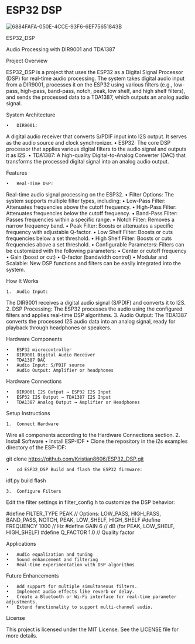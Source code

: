 # ESP32 DSP
![6884FAFA-050E-4CCE-93F6-6EF75651843B](https://github.com/user-attachments/assets/f2c9d4b0-3d23-4239-8961-3bb2ab004d40)

ESP32_DSP

Audio Processing with DIR9001 and TDA1387

Project Overview

ESP32_DSP is a project that uses the ESP32 as a Digital Signal Processor (DSP) for real-time audio processing. The system takes digital audio input from a DIR9001, processes it on the ESP32 using various filters (e.g., low-pass, high-pass, band-pass, notch, peak, low shelf, and high shelf filters), and sends the processed data to a TDA1387, which outputs an analog audio signal.

System Architecture

	•	DIR9001:
A digital audio receiver that converts S/PDIF input into I2S output. It serves as the audio source and clock synchronizer.
	•	ESP32:
The core DSP processor that applies various digital filters to the audio signal and outputs it as I2S.
	•	TDA1387:
A high-quality Digital-to-Analog Converter (DAC) that transforms the processed digital signal into an analog audio output.

Features

	•	Real-Time DSP:
Real-time audio signal processing on the ESP32.
	•	Filter Options:
The system supports multiple filter types, including:
	•	Low-Pass Filter: Attenuates frequencies above the cutoff frequency.
	•	High-Pass Filter: Attenuates frequencies below the cutoff frequency.
	•	Band-Pass Filter: Passes frequencies within a specific range.
	•	Notch Filter: Removes a narrow frequency band.
	•	Peak Filter: Boosts or attenuates a specific frequency with adjustable Q-factor.
	•	Low Shelf Filter: Boosts or cuts frequencies below a set threshold.
	•	High Shelf Filter: Boosts or cuts frequencies above a set threshold.
	•	Configurable Parameters:
Filters can be customized with the following parameters:
	•	Center or cutoff frequency
	•	Gain (boost or cut)
	•	Q-factor (bandwidth control)
	•	Modular and Scalable:
New DSP functions and filters can be easily integrated into the system.

How It Works

	1.	Audio Input:
The DIR9001 receives a digital audio signal (S/PDIF) and converts it to I2S.
	2.	DSP Processing:
The ESP32 processes the audio using the configured filters and applies real-time DSP algorithms.
	3.	Audio Output:
The TDA1387 converts the processed I2S audio data into an analog signal, ready for playback through headphones or speakers.

Hardware Components

	•	ESP32 microcontroller
	•	DIR9001 Digital Audio Receiver
	•	TDA1387 DAC
	•	Audio Input: S/PDIF source
	•	Audio Output: Amplifier or headphones

Hardware Connections

	•	DIR9001 I2S Output → ESP32 I2S Input
	•	ESP32 I2S Output → TDA1387 I2S Input
	•	TDA1387 Analog Output → Amplifier or Headphones

Setup Instructions

	1.	Connect Hardware
Wire all components according to the Hardware Connections section.
	2.	Install Software
	•	Install ESP-IDF 
	•	Clone the repository in the i2s examples directory of the ESP-IDF:

git clone https://github.com/Kristian8606/ESP32_DSP.git

	•	cd ESP32_DSP Build and flash the ESP32 firmware:

idf.py build flash


	3.	Configure Filters
Edit the filter settings in filter_config.h to customize the DSP behavior:

#define FILTER_TYPE PEAK       // Options: LOW_PASS, HIGH_PASS, BAND_PASS, NOTCH, PEAK, LOW_SHELF, HIGH_SHELF
#define FREQUENCY 1000         // Hz
#define GAIN 6                 // dB (for PEAK, LOW_SHELF, HIGH_SHELF)
#define Q_FACTOR 1.0           // Quality factor

Applications

	•	Audio equalization and tuning
	•	Sound enhancement and filtering
	•	Real-time experimentation with DSP algorithms

Future Enhancements

	•	Add support for multiple simultaneous filters.
	•	Implement audio effects like reverb or delay.
	•	Create a Bluetooth or Wi-Fi interface for real-time parameter adjustments.
	•	Extend functionality to support multi-channel audio.

License

This project is licensed under the MIT License. See the LICENSE file for more details.
